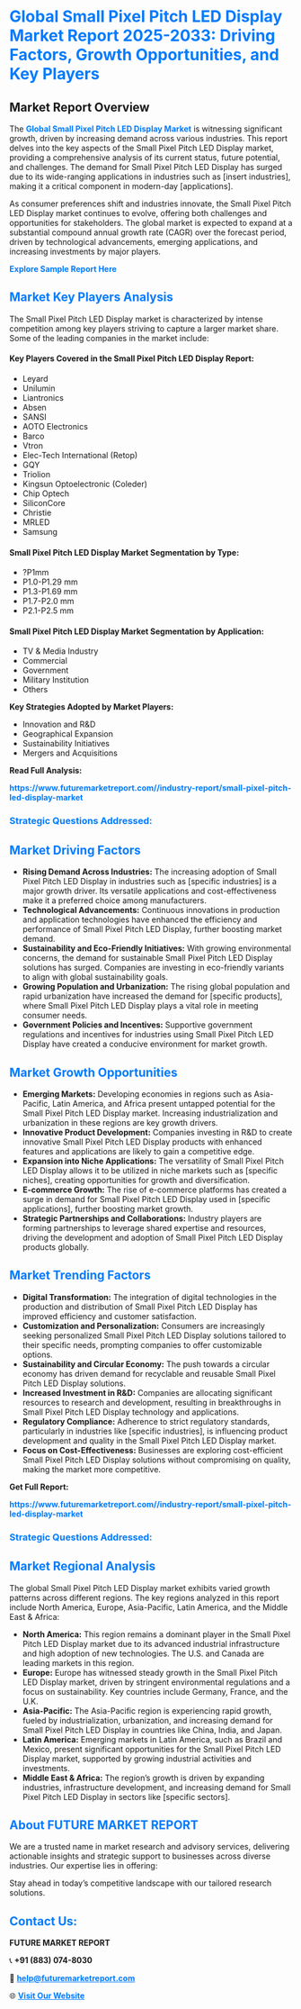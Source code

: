 <h1 style="color: #007BFF;">Global Small Pixel Pitch LED Display Market Report 2025-2033: Driving Factors, Growth Opportunities, and Key Players</h1>

<section id="overview">
<h2>Market Report Overview</h2>
<p>The <a href="https://www.futuremarketreport.com//industry-report/small-pixel-pitch-led-display-market" style="color: #007BFF; text-decoration: none;"><strong>Global Small Pixel Pitch LED Display Market</strong></a> is witnessing significant growth, driven by increasing demand across various industries. This report delves into the key aspects of the Small Pixel Pitch LED Display market, providing a comprehensive analysis of its current status, future potential, and challenges. The demand for Small Pixel Pitch LED Display has surged due to its wide-ranging applications in industries such as [insert industries], making it a critical component in modern-day [applications].</p>
<p>As consumer preferences shift and industries innovate, the Small Pixel Pitch LED Display market continues to evolve, offering both challenges and opportunities for stakeholders. The global market is expected to expand at a substantial compound annual growth rate (CAGR) over the forecast period, driven by technological advancements, emerging applications, and increasing investments by major players.</p>
</section>

<section id="overview">
<p><a href="https://www.futuremarketreport.com//request-sample/reportId=55297" style="color: #007BFF; text-decoration: none;"><strong>Explore Sample Report Here</strong></a></p>
</section>

<section id="key-players">
<h2 style="color: #007BFF;">Market Key Players Analysis</h2>
<p>The Small Pixel Pitch LED Display market is characterized by intense competition among key players striving to capture a larger market share. Some of the leading companies in the market include:</p>
<h4>Key Players Covered in the Small Pixel Pitch LED Display Report:</h4>
<ul><li>Leyard</li><li>Unilumin</li><li>Liantronics</li><li>Absen</li><li>SANSI</li><li>AOTO Electronics</li><li>Barco</li><li>Vtron</li><li>Elec-Tech International (Retop)</li><li>GQY</li><li>Triolion</li><li>Kingsun Optoelectronic (Coleder)</li><li>Chip Optech</li><li>SiliconCore</li><li>Christie</li><li>MRLED</li><li>Samsung</li></ul>
<h4>Small Pixel Pitch LED Display Market Segmentation by Type:</h4>
<ul><li>?P1mm</li><li>P1.0-P1.29 mm</li><li>P1.3-P1.69 mm</li><li>P1.7-P2.0 mm</li><li>P2.1-P2.5 mm</li></ul>

<h4>Small Pixel Pitch LED Display Market Segmentation by Application:</h4>
<ul><li>TV &amp; Media Industry</li><li>Commercial</li><li>Government</li><li>Military Institution</li><li>Others</li></ul>
<p><strong>Key Strategies Adopted by Market Players:</strong></p>
<ul>
<li>Innovation and R&D</li>
<li>Geographical Expansion</li>
<li>Sustainability Initiatives</li>
<li>Mergers and Acquisitions</li>
</ul>
</section>

<section>
<p><strong>Read Full Analysis: </strong></p><a href="https://www.futuremarketreport.com//industry-report/small-pixel-pitch-led-display-market" style="color: #007BFF; text-decoration: none;"><strong>https://www.futuremarketreport.com//industry-report/small-pixel-pitch-led-display-market</strong></a>
<h3 style="color: #007BFF;">Strategic Questions Addressed:</h3>
</section>

<section id="driving-factors">
<h2 style="color: #007BFF;">Market Driving Factors</h2>
<ul>
<li><strong>Rising Demand Across Industries:</strong> The increasing adoption of Small Pixel Pitch LED Display in industries such as [specific industries] is a major growth driver. Its versatile applications and cost-effectiveness make it a preferred choice among manufacturers.</li>
<li><strong>Technological Advancements:</strong> Continuous innovations in production and application technologies have enhanced the efficiency and performance of Small Pixel Pitch LED Display, further boosting market demand.</li>
<li><strong>Sustainability and Eco-Friendly Initiatives:</strong> With growing environmental concerns, the demand for sustainable Small Pixel Pitch LED Display solutions has surged. Companies are investing in eco-friendly variants to align with global sustainability goals.</li>
<li><strong>Growing Population and Urbanization:</strong> The rising global population and rapid urbanization have increased the demand for [specific products], where Small Pixel Pitch LED Display plays a vital role in meeting consumer needs.</li>
<li><strong>Government Policies and Incentives:</strong> Supportive government regulations and incentives for industries using Small Pixel Pitch LED Display have created a conducive environment for market growth.</li>
</ul>
</section>

<section id="growth-opportunities">
<h2 style="color: #007BFF;">Market Growth Opportunities</h2>
<ul>
<li><strong>Emerging Markets:</strong> Developing economies in regions such as Asia-Pacific, Latin America, and Africa present untapped potential for the Small Pixel Pitch LED Display market. Increasing industrialization and urbanization in these regions are key growth drivers.</li>
<li><strong>Innovative Product Development:</strong> Companies investing in R&D to create innovative Small Pixel Pitch LED Display products with enhanced features and applications are likely to gain a competitive edge.</li>
<li><strong>Expansion into Niche Applications:</strong> The versatility of Small Pixel Pitch LED Display allows it to be utilized in niche markets such as [specific niches], creating opportunities for growth and diversification.</li>
<li><strong>E-commerce Growth:</strong> The rise of e-commerce platforms has created a surge in demand for Small Pixel Pitch LED Display used in [specific applications], further boosting market growth.</li>
<li><strong>Strategic Partnerships and Collaborations:</strong> Industry players are forming partnerships to leverage shared expertise and resources, driving the development and adoption of Small Pixel Pitch LED Display products globally.</li>
</ul>
</section>

<section id="trending-factors">
<h2 style="color: #007BFF;">Market Trending Factors</h2>
<ul>
<li><strong>Digital Transformation:</strong> The integration of digital technologies in the production and distribution of Small Pixel Pitch LED Display has improved efficiency and customer satisfaction.</li>
<li><strong>Customization and Personalization:</strong> Consumers are increasingly seeking personalized Small Pixel Pitch LED Display solutions tailored to their specific needs, prompting companies to offer customizable options.</li>
<li><strong>Sustainability and Circular Economy:</strong> The push towards a circular economy has driven demand for recyclable and reusable Small Pixel Pitch LED Display solutions.</li>
<li><strong>Increased Investment in R&D:</strong> Companies are allocating significant resources to research and development, resulting in breakthroughs in Small Pixel Pitch LED Display technology and applications.</li>
<li><strong>Regulatory Compliance:</strong> Adherence to strict regulatory standards, particularly in industries like [specific industries], is influencing product development and quality in the Small Pixel Pitch LED Display market.</li>
<li><strong>Focus on Cost-Effectiveness:</strong> Businesses are exploring cost-efficient Small Pixel Pitch LED Display solutions without compromising on quality, making the market more competitive.</li>
</ul>
</section>

<section>
<p><strong>Get Full Report: </strong></p><a href="https://www.futuremarketreport.com//industry-report/small-pixel-pitch-led-display-market" style="color: #007BFF; text-decoration: none;"><strong>https://www.futuremarketreport.com//industry-report/small-pixel-pitch-led-display-market</strong></a>
<h3 style="color: #007BFF;">Strategic Questions Addressed:</h3>
</section>


<section id="regional-analysis">
<h2 style="color: #007BFF;">Market Regional Analysis</h2>
<p>The global Small Pixel Pitch LED Display market exhibits varied growth patterns across different regions. The key regions analyzed in this report include North America, Europe, Asia-Pacific, Latin America, and the Middle East & Africa:</p>
<ul>
<li><strong>North America:</strong> This region remains a dominant player in the Small Pixel Pitch LED Display market due to its advanced industrial infrastructure and high adoption of new technologies. The U.S. and Canada are leading markets in this region.</li>
<li><strong>Europe:</strong> Europe has witnessed steady growth in the Small Pixel Pitch LED Display market, driven by stringent environmental regulations and a focus on sustainability. Key countries include Germany, France, and the U.K.</li>
<li><strong>Asia-Pacific:</strong> The Asia-Pacific region is experiencing rapid growth, fueled by industrialization, urbanization, and increasing demand for Small Pixel Pitch LED Display in countries like China, India, and Japan.</li>
<li><strong>Latin America:</strong> Emerging markets in Latin America, such as Brazil and Mexico, present significant opportunities for the Small Pixel Pitch LED Display market, supported by growing industrial activities and investments.</li>
<li><strong>Middle East & Africa:</strong> The region’s growth is driven by expanding industries, infrastructure development, and increasing demand for Small Pixel Pitch LED Display in sectors like [specific sectors].</li>
</ul>
</section>

<footer>
<h2 style="color: #007BFF;">About FUTURE MARKET REPORT</h2>
<p>We are a trusted name in market research and advisory services, delivering actionable insights and strategic support to businesses across diverse industries. Our expertise lies in offering:</p>

<p>Stay ahead in today’s competitive landscape with our tailored research solutions.</p>

<h2 style="color: #007BFF;">Contact Us:</h2>
<p><strong>FUTURE MARKET REPORT</strong></p>
<p>📞 <strong>+91 (883) 074-8030</strong></p>
<p>📧 <strong><a href="mailto:help@futuremarketreport.com" style="color: #007BFF;">help@futuremarketreport.com</a></strong></p>
<p>🌐 <strong><a href="https://www.futuremarketreport.com/" style="color: #007BFF;">Visit Our Website</a></strong></p>
</footer>